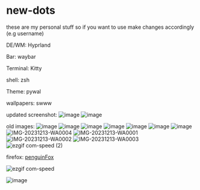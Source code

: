 # new-dots

these are my personal stuff so if you want to use make changes accordingly (e.g username)

DE/WM: Hyprland

Bar: waybar

Terminal: Kitty

shell: zsh

Theme: pywal

wallpapers: swww


updated screenshot:
![image](https://github.com/ssamin69/new-dots/assets/72408262/42e93cb6-ed00-4bf5-83a6-87cd60ee568f)
![image](https://github.com/ssamin69/new-dots/assets/72408262/9a7fac96-1da5-4fc5-9475-c5d33ede1acb)


old images:
![image](https://github.com/ssamin69/new-dots/assets/72408262/ee3c979d-3588-40b0-8a9c-2d4e154fd840)
![image](https://github.com/ssamin69/new-dots/assets/72408262/0367bf0b-8d0c-4cb0-bbf7-57b55808f5fb)
![image](https://github.com/ssamin69/new-dots/assets/72408262/de2995f4-bfc5-4685-9347-7deb900183df)
![image](https://github.com/ssamin69/new-dots/assets/72408262/c89a09c1-4937-4787-ad5f-ecc7b75092ef)
![image](https://github.com/ssamin69/new-dots/assets/72408262/675c493f-7bd5-4405-898f-c2d0b044c332)
![image](https://github.com/ssamin69/new-dots/assets/72408262/b2699495-8625-41c0-a657-5e7874070e23)
![image](https://github.com/ssamin69/new-dots/assets/72408262/c59434ee-90c2-400f-b814-3c0a6a76ba15)
![IMG-20231213-WA0004](https://github.com/ssamin69/new-dots/assets/72408262/8b336a25-4d8a-4d1a-af6e-b32818884931)
![IMG-20231213-WA0001](https://github.com/ssamin69/new-dots/assets/72408262/9c1a234e-52b7-47ec-9a62-de45bc99a1d9)
![IMG-20231213-WA0002](https://github.com/ssamin69/new-dots/assets/72408262/5813cf89-dec1-4084-b46d-02fb879be90f)
![IMG-20231213-WA0003](https://github.com/ssamin69/new-dots/assets/72408262/1b3ffb3e-08d4-4018-b121-7961b233b8eb)
![ezgif com-speed (2)](https://github.com/ssamin69/new-dots/assets/72408262/42ee3fb8-e906-40a1-b88f-daf593083bca)




firefox: [penguinFox](https://github.com/p3nguin-kun/penguinFox)

![ezgif com-speed](https://github.com/ssamin69/new-dots/assets/72408262/e08d286f-ef7f-4bf6-8055-0185ee5c056e)








![image](https://github.com/ssamin69/new-dots/assets/72408262/db93cfd9-4d9a-4275-8293-cb1dcf120a94)




